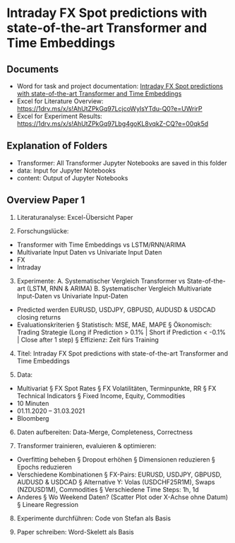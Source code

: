 # Intraday FX Spot predictions with state-of-the-art Transformer and Time Embeddings



## Documents
- Word for task and project documentation: [Intraday FX Spot predictions with state-of-the-art Transformer and Time Embeddings](https://onedrive.live.com/View.aspx?resid=CBDEAB06F9642D15!105)
- Excel for Literature Overview: https://1drv.ms/x/s!AhUtZPkGq97LcjcoWyIsYTdu-Q0?e=UWrirP
- Excel for Experiment Results: https://1drv.ms/x/s!AhUtZPkGq97Lbg4goKL8vqkZ-CQ?e=00qk5d

    

## Explanation of Folders
- Transformer: All Transformer Jupyter Notebooks are saved in this folder
- data: Input for Jupyter Notebooks
- content: Output of Jupyter Notebooks



## Overview Paper 1

1. Literaturanalyse: Excel-Übersicht Paper

2. Forschungslücke:
- Transformer with Time Embeddings vs LSTM/RNN/ARIMA
- Multivariate Input Daten vs Univariate Input Daten
- FX
- Intraday

3. Experimente:
A. Systematischer Vergleich Transformer vs State-of-the-art (LSTM, RNN & ARIMA)
B. Systematischer Vergleich Multivariate Input-Daten vs Univariate Input-Daten
- Predicted werden EURUSD, USDJPY, GBPUSD, AUDUSD & USDCAD closing returns
- Evaluationskriterien
§ Statistisch: MSE, MAE, MAPE
§ Ökonomisch: Trading Strategie (Long if Prediction > 0.1% | Short if Prediction < -0.1% | Close after 1 step)
§ Effizienz: Zeit fürs Training

4. Titel: Intraday FX Spot predictions with state-of-the-art Transformer and Time Embeddings

5. Data:
- Multivariat
§ FX Spot Rates
§ FX Volatilitäten, Terminpunkte, RR
§ FX Technical Indicators
§ Fixed Income, Equity, Commodities
- 10 Minuten
- 01.11.2020 – 31.03.2021
- Bloomberg

6. Daten aufbereiten: Data-Merge, Completeness, Correctness

7. Transformer trainieren, evaluieren & optimieren:
- Overfitting beheben
§ Dropout erhöhen
§ Dimensionen reduzieren
§ Epochs reduzieren
- Verschiedene Kombinationen
§ FX-Pairs: EURUSD, USDJPY, GBPUSD, AUDUSD & USDCAD
§ Alternative Y: Volas (USDCHF25R1M), Swaps (NZDUSD1M), Commodities
§ Verschiedene Time Steps: 1h, 1d
- Anderes
§ Wo Weekend Daten? (Scatter Plot oder X-Achse ohne Datum)
§ Lineare Regression

8. Experimente durchführen: Code von Stefan als Basis

9. Paper schreiben: Word-Skelett als Basis
